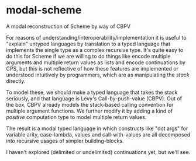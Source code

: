 # modal-scheme
A modal reconstruction of Scheme by way of CBPV

For reasons of understanding/interoperability/implementation it is
useful to "explain" untyped languages by translation to a typed
language that implements the single type as a complex recursive type.
It's quite easy to do this for Scheme if we are willing to do things
like encode multiple arguments and multiple return values as lists and
encode continuations by CPS, but this is not reflective of how these
features are implemented or understood intuitively by programmers,
which are as manipulating the *stack* directly.

To model these, we should make a typed language that takes the stack
seriously, and that language is Levy's Call-by-push-value (CBPV). Out
of the box, CBPV already models the stack-based calling convention for
multiple argument functions. We further modify it by adding a kind of
*positive* computation type to model multiple return values.

The result is a modal typed language in which constructs like "dot
args" for variable arity, case-lambda, values and call-with-values are
all decomposed into recursive usages of simpler building-blocks.

I haven't explored (delimited or undelimited) continuations yet, but
we'll see.
